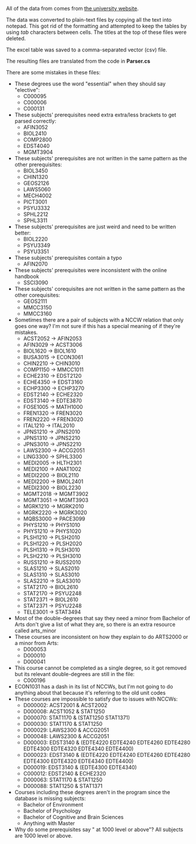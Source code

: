 All of the data from comes from [the university website](http://reports.handbook.mq.edu.au/internal/index_2020.php).

The data was converted to plain-text files by copying all the text into notepad. This got rid of the formatting and attempted to keep the tables by using *tab* characters between cells. 
The titles at the top of these files were deleted.

The excel table was saved to a comma-separated vector (csv) file.

The resulting files are translated from the code in **Parser.cs**

There are some mistakes in these files:

* These degrees use the word "essential" when they should say "elective":
    * C000095
    * C000006
    * C000131
* These subjects' prerequisites need extra extra/less brackets to get parsed correctly:
    * AFIN3052
	* BIOL2410
    * COMP2800
	* EDST4040
    * MGMT3904
* These subjects' prerequisites are not written in the same pattern as the other prerequisites:
    * BIOL3450
	* CHIN1320
	* GEOS2126
    * LAWS5060
	* MECH4002
	* PICT3001
	* PSYU3332
    * SPHL2212
    * SPHL3311
* These subjects' prerequisites are just weird and need to be written better:
    * BIOL2220
    * PSYU3349
    * PSYU3351
* These subjects' prerequisites contain a typo
	* AFIN2070
* These subjects' prerequisites were inconsistent with the online handbook
	* SSCI3090
* These subjects' corequisites are not written in the same pattern as the other corequisites:
	* GEOS2111
	* MMCC3150
	* MMCC3160
* Sometimes there are a pair of subjects with a NCCW relation that only goes one way? I'm not sure if this has a special meaning of if they're mistakes.
    * ACST2052 -> AFIN2053
    * AFIN3029 -> ACST3006
    * BIOL1620 -> BIOL1610
    * BUSA3015 -> ECON3061
    * CHIN2210 -> CHIN3010
    * COMP1150 -> MMCC1011
    * ECHE2310 -> EDST2120
    * ECHE4350 -> EDST3160
    * ECHP3300 -> ECHP3270
    * EDST2140 -> ECHE2320
    * EDST3140 -> EDTE3870
    * FOSE1005 -> MATH1000
    * FREN1320 -> FREN3020
    * FREN2220 -> FREN3020
    * ITAL1210 -> ITAL2010
    * JPNS1210 -> JPNS2010
    * JPNS1310 -> JPNS2210
    * JPNS3010 -> JPNS2210
    * LAWS2300 -> ACCG2051
    * LING3300 -> SPHL3300
    * MEDI2005 -> HLTH2301
    * MEDI2100 -> ANAT1002
    * MEDI2200 -> BIOL2110
    * MEDI2200 -> BMOL2401
    * MEDI2300 -> BIOL2230
    * MGMT2018 -> MGMT3902
    * MGMT3051 -> MGMT3903
    * MGRK1210 -> MGRK2010
    * MGRK2220 -> MGRK3020
    * MQBS3000 -> PACE3099
    * PHYS1210 -> PHYS1010
    * PHYS1210 -> PHYS1020
    * PLSH1210 -> PLSH2010
    * PLSH1220 -> PLSH2020
    * PLSH1310 -> PLSH3010
    * PLSH2210 -> PLSH3010
    * RUSS1210 -> RUSS2010
    * SLAS1210 -> SLAS2010
    * SLAS1310 -> SLAS3010
    * SLAS2210 -> SLAS3010
    * STAT2170 -> BIOL2610
    * STAT2170 -> PSYU2248
    * STAT2371 -> BIOL2610
    * STAT2371 -> PSYU2248
    * TELE3001 -> STAT3494
* Most of the double-degrees that say they need a minor from Bachelor of Arts don't give a list of what they are, so there is an extra resource called arts_minor
* These courses are inconsistent on how they explain to do ARTS2000 or a minor from Arts:
	* D000053
	* D000010
	* D000041
* This course cannot be completed as a single degree, so it got removed but its relevant double-degrees are still in the file:
	* C000196
* ECON1031 has a dash in its list of NCCWs, but I'm not going to do anything about that because it's referring to the old unit codes
* These courses are impossible to satisfy due to issues with NCCWs:
	* D000002: ACST2001 & ACST2002
	* D000008: ACST1052 & STAT1250
	* D000070: STAT1170 & (STAT1250 STAT1371)
	* D000030: STAT1170 & STAT1250
	* D000029: LAWS2300 & ACCG2051
	* D000048: LAWS2300 & ACCG2051
	* D000003: EDST3140 & (EDTE4220 EDTE4240 EDTE4260 EDTE4280 EDTE4300 EDTE4320 EDTE4340 EDTE4400)
	* D000023: EDST3140 & (EDTE4220 EDTE4240 EDTE4260 EDTE4280 EDTE4300 EDTE4320 EDTE4340 EDTE4400)
	* D000019: EDST3140 & (EDTE4300 EDTE4340)
	* C000012: EDST2140 & ECHE2320
	* D000063: STAT1170 & STAT1250
	* D000088: STAT1250 & STAT1371
* Courses including these degrees aren't in the program since the database is missing subjects:
	* Bachelor of Environment
	* Bachelor of Psychology
	* Bachelor of Cognitive and Brain Sciences
	* Anything with Master
* Why do some prerequisites say " at 1000 level or above"? All subjects are 1000 level or above.
